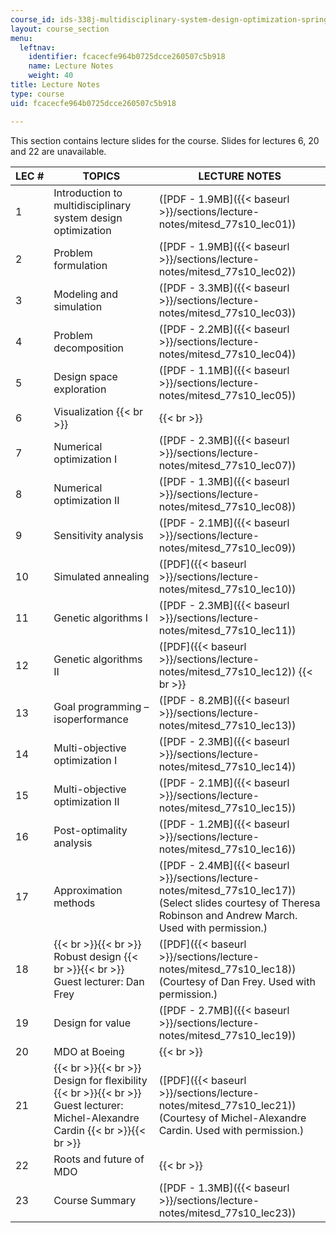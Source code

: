 ```yaml
---
course_id: ids-338j-multidisciplinary-system-design-optimization-spring-2010
layout: course_section
menu:
  leftnav:
    identifier: fcacecfe964b0725dcce260507c5b918
    name: Lecture Notes
    weight: 40
title: Lecture Notes
type: course
uid: fcacecfe964b0725dcce260507c5b918

---
```


This section contains lecture slides for the course. Slides for lectures 6, 20 and 22 are unavailable.

| LEC # | TOPICS | LECTURE NOTES |
| --- | --- | --- |
| 1 | Introduction to multidisciplinary system design optimization | ([PDF - 1.9MB]({{< baseurl >}}/sections/lecture-notes/mitesd_77s10_lec01)) |
| 2 | Problem formulation | ([PDF - 1.9MB]({{< baseurl >}}/sections/lecture-notes/mitesd_77s10_lec02)) |
| 3 | Modeling and simulation | ([PDF - 3.3MB]({{< baseurl >}}/sections/lecture-notes/mitesd_77s10_lec03)) |
| 4 | Problem decomposition | ([PDF - 2.2MB]({{< baseurl >}}/sections/lecture-notes/mitesd_77s10_lec04)) |
| 5 | Design space exploration | ([PDF - 1.1MB]({{< baseurl >}}/sections/lecture-notes/mitesd_77s10_lec05)) |
| 6 | Visualization  {{< br >}}  |   {{< br >}}  |
| 7 | Numerical optimization I | ([PDF - 2.3MB]({{< baseurl >}}/sections/lecture-notes/mitesd_77s10_lec07)) |
| 8 | Numerical optimization II | ([PDF - 1.3MB]({{< baseurl >}}/sections/lecture-notes/mitesd_77s10_lec08)) |
| 9 | Sensitivity analysis | ([PDF - 2.1MB]({{< baseurl >}}/sections/lecture-notes/mitesd_77s10_lec09)) |
| 10 | Simulated annealing | ([PDF]({{< baseurl >}}/sections/lecture-notes/mitesd_77s10_lec10)) |
| 11 | Genetic algorithms I | ([PDF - 2.3MB]({{< baseurl >}}/sections/lecture-notes/mitesd_77s10_lec11)) |
| 12 | Genetic algorithms II | ([PDF]({{< baseurl >}}/sections/lecture-notes/mitesd_77s10_lec12))  {{< br >}}  |
| 13 | Goal programming – isoperformance | ([PDF - 8.2MB]({{< baseurl >}}/sections/lecture-notes/mitesd_77s10_lec13)) |
| 14 | Multi-objective optimization I | ([PDF - 2.3MB]({{< baseurl >}}/sections/lecture-notes/mitesd_77s10_lec14)) |
| 15 | Multi-objective optimization II | ([PDF - 2.1MB]({{< baseurl >}}/sections/lecture-notes/mitesd_77s10_lec15)) |
| 16 | Post-optimality analysis | ([PDF - 1.2MB]({{< baseurl >}}/sections/lecture-notes/mitesd_77s10_lec16)) |
| 17 | Approximation methods | ([PDF - 2.4MB]({{< baseurl >}}/sections/lecture-notes/mitesd_77s10_lec17)) (Select slides courtesy of Theresa Robinson and Andrew March. Used with permission.) |
| 18 |  {{< br >}}{{< br >}} Robust design {{< br >}}{{< br >}} Guest lecturer: Dan Frey | ([PDF]({{< baseurl >}}/sections/lecture-notes/mitesd_77s10_lec18)) (Courtesy of Dan Frey. Used with permission.) |
| 19 | Design for value | ([PDF - 2.7MB]({{< baseurl >}}/sections/lecture-notes/mitesd_77s10_lec19)) |
| 20 | MDO at Boeing |   {{< br >}} |
| 21 |  {{< br >}}{{< br >}} Design for flexibility {{< br >}}{{< br >}} Guest lecturer: Michel-Alexandre Cardin {{< br >}}{{< br >}}  | ([PDF]({{< baseurl >}}/sections/lecture-notes/mitesd_77s10_lec21)) (Courtesy of Michel-Alexandre Cardin. Used with permission.) |
| 22 | Roots and future of MDO |   {{< br >}} |
| 23 | Course Summary | ([PDF - 1.3MB]({{< baseurl >}}/sections/lecture-notes/mitesd_77s10_lec23))